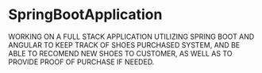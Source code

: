# SpringBootApplication
WORKING ON A FULL STACK APPLICATION UTILIZING SPRING BOOT AND ANGULAR TO KEEP TRACK OF SHOES PURCHASED SYSTEM, AND BE ABLE TO RECOMEND NEW SHOES TO CUSTOMER, AS WELL AS TO PROVIDE PROOF OF PURCHASE IF NEEDED.
